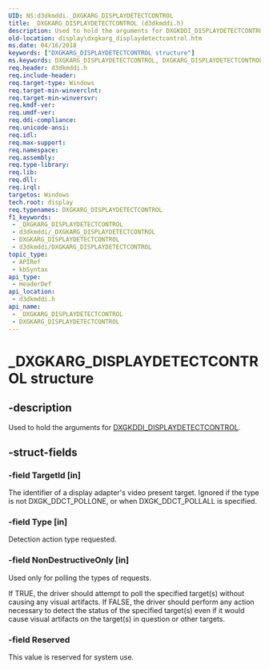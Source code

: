 ```yaml
---
UID: NS:d3dkmddi._DXGKARG_DISPLAYDETECTCONTROL
title: _DXGKARG_DISPLAYDETECTCONTROL (d3dkmddi.h)
description: Used to hold the arguments for DXGKDDI_DISPLAYDETECTCONTROL.
old-location: display\dxgkarg_displaydetectcontrol.htm
ms.date: 04/16/2018
keywords: ["DXGKARG_DISPLAYDETECTCONTROL structure"]
ms.keywords: DXGKARG_DISPLAYDETECTCONTROL, DXGKARG_DISPLAYDETECTCONTROL structure [Display Devices], PDXGKARG_DISPLAYDETECTCONTROL, PDXGKARG_DISPLAYDETECTCONTROL structure pointer [Display Devices], _DXGKARG_DISPLAYDETECTCONTROL, d3dkmddi/DXGKARG_DISPLAYDETECTCONTROL, d3dkmddi/PDXGKARG_DISPLAYDETECTCONTROL, display.dxgkarg_displaydetectcontrol
req.header: d3dkmddi.h
req.include-header: 
req.target-type: Windows
req.target-min-winverclnt: 
req.target-min-winversvr: 
req.kmdf-ver: 
req.umdf-ver: 
req.ddi-compliance: 
req.unicode-ansi: 
req.idl: 
req.max-support: 
req.namespace: 
req.assembly: 
req.type-library: 
req.lib: 
req.dll: 
req.irql: 
targetos: Windows
tech.root: display
req.typenames: DXGKARG_DISPLAYDETECTCONTROL
f1_keywords:
 - _DXGKARG_DISPLAYDETECTCONTROL
 - d3dkmddi/_DXGKARG_DISPLAYDETECTCONTROL
 - DXGKARG_DISPLAYDETECTCONTROL
 - d3dkmddi/DXGKARG_DISPLAYDETECTCONTROL
topic_type:
 - APIRef
 - kbSyntax
api_type:
 - HeaderDef
api_location:
 - d3dkmddi.h
api_name:
 - _DXGKARG_DISPLAYDETECTCONTROL
 - DXGKARG_DISPLAYDETECTCONTROL
---
```


# _DXGKARG_DISPLAYDETECTCONTROL structure


## -description

Used to hold the arguments for <a href="/windows-hardware/drivers/ddi/d3dkmddi/nc-d3dkmddi-dxgkddi_displaydetectcontrol">DXGKDDI_DISPLAYDETECTCONTROL</a>.

## -struct-fields

### -field TargetId [in]

The identifier of a display adapter's video present target. Ignored if the type is not DXGK_DDCT_POLLONE, or when DXGK_DDCT_POLLALL is specified.

### -field Type [in]

Detection action type requested.

### -field NonDestructiveOnly [in]

Used only for polling the types of requests.

If TRUE, the driver should attempt to poll the specified target(s) without causing any visual artifacts.
If FALSE, the driver should perform any action necessary to detect the status of the specified target(s) even if it would cause visual artifacts on the target(s) in question or other targets.

### -field Reserved

This value is reserved for system use.

